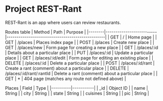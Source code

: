 # Project REST-Rant

REST-Rant is an app where users can review restaurants.


<!-- Routes table -->
Routes table
| Method | Path                     | Purpose                                          |
|--------|--------------------------|--------------------------------------------------|
| GET    | /                        | Home page                                        |
| GET    | /places                  | Places index page                                |
| POST   | /places                  | Create new place                                 |
| GET    | /places/new              | Form page for creating a new place               |
| GET    | /places/:id              | Details about a particular place                 |
| PUT    | /places/:id              | Update a particular place                        |
| GET    | /places/:id/edit         | Form page for editing an existing place          |
| DELETE | /places/:id              | Delete a particular place                        |
| POST   | /places/:id/rant         | Create a rant (comment) about a particular place |
| DELETE | /places/:id/rant/:rantId | Delete a rant (comment) about a particular place |
| GET    | *                        | 404 page (matches any route not defined above)   |

<!-- Data storing for places -->
Places
| Field    | Type      |
|----------|-----------|
| _id      | Object ID |
| name     | String    |
| city     | String    |
| state    | String    |
| cuisines | String    |
| pic      | String    |